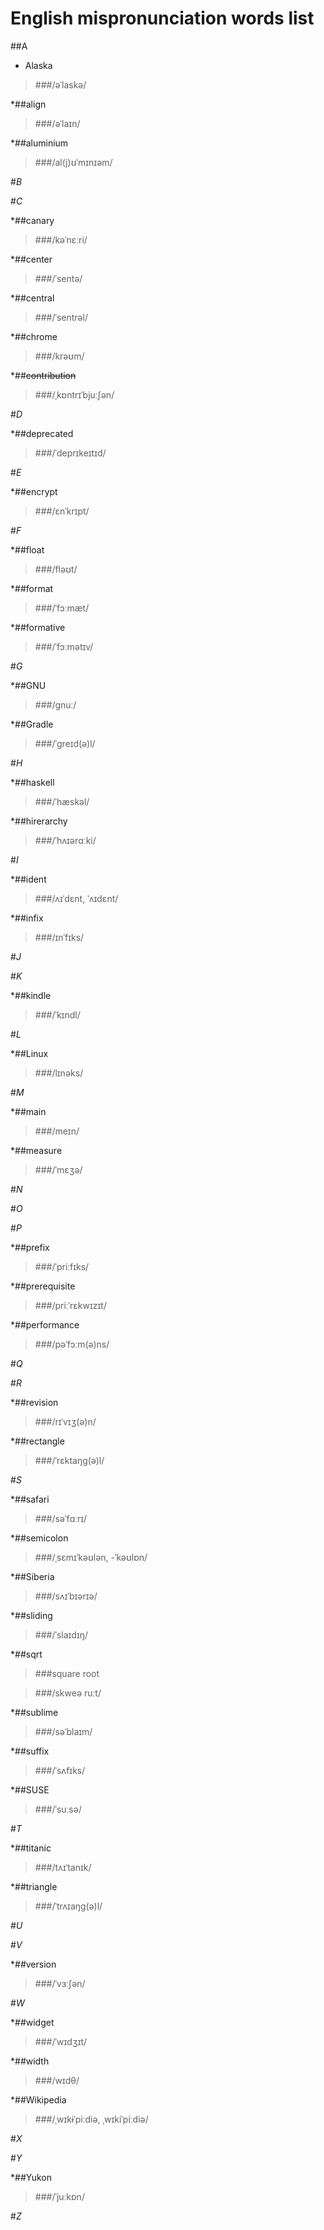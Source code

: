 English mispronunciation words list
===
##A

* Alaska
>###/əˈlaskə/

*##align

>###/əˈlaɪn/

*##aluminium

>###/al(j)ʊˈmɪnɪəm/

#*B*

#*C*

*##canary

>###/kəˈnɛːri/

*##center

>###/ˈsentə/

*##central

>###/ˈsentrəl/

*##chrome

>###/krəʊm/

*##~~contribution~~

>###/ˌkɒntrɪˈbjuːʃən/

#*D*

*##deprecated

>###/ˈdeprɪkeɪtɪd/

#*E*

*##encrypt

>###/ɛnˈkrɪpt/

#*F*

*##float

>###/fləʊt/

*##format

>###/ˈfɔːmæt/

*##formative

>###/ˈfɔːmətɪv/

#*G*

*##GNU

>###/ɡnuː/

*##Gradle

>###/ˈgreɪd(ə)l/

#*H*

*##haskell

>###/ˈhæskəl/

*##hirerarchy

>###/ˈhʌɪərɑːki/

#*I*

*##ident
> ###/ʌɪˈdɛnt, ˈʌɪdɛnt/

*##infix

>###/ɪnˈfɪks/

#*J*

#*K* 

*##kindle

>###/ˈkɪndl/

#*L*

*##Linux

>###/lɪnəks/

#*M*

*##main

>###/meɪn/

*##measure

>###/ˈmɛʒə/

#*N*

#*O*

#*P*

*##prefix

>###/ˈpriːfɪks/

*##prerequisite

>###/priːˈrɛkwɪzɪt/

*##performance

>###/pəˈfɔːm(ə)ns/

#*Q*

#*R*

*##revision

>###/rɪˈvɪʒ(ə)n/

*##rectangle

>###/ˈrɛktaŋg(ə)l/

#*S*

*##safari

>###/səˈfɑːrɪ/

*##semicolon

>###/ˌsɛmɪˈkəʊlən, -ˈkəʊlɒn/

*##Siberia

>###/sʌɪˈbɪərɪə/

*##sliding

>###/ˈslaɪdɪŋ/

*##sqrt

>###square root

>###/skweə ruːt/

*##sublime

>###/səˈblaɪm/

*##suffix

>###/ˈsʌfɪks/

*##SUSE

>###/ˈsuːsə/

#*T*

*##titanic

>###/tʌɪˈtanɪk/

*##triangle

>###/ˈtrʌɪaŋg(ə)l/

#*U*

#*V*

*##version

>###/ˈvɜːʃən/

#*W*

*##widget

>###/ˈwɪdʒɪt/

*##width

>###/wɪdθ/

*##Wikipedia

>###/ˌwɪkɨˈpiːdiə, ˌwɪkiˈpiːdiə/

#*X*

#*Y*

*##Yukon

>###/ˈjuːkɒn/

#*Z*